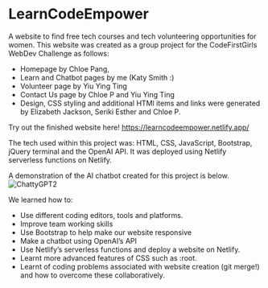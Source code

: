 # LearnCodeEmpower
A website to find free tech courses and tech volunteering opportunities for women.
This website was created as a group project for the CodeFirstGirls WebDev Challenge as follows:
- Homepage by Chloe Pang,
- Learn and Chatbot pages by me (Katy Smith :)
- Volunteer page by Yiu Ying Ting
- Contact Us page by Chloe P and Yiu Ying Ting
- Design, CSS styling and additional HTMl items and links were generated by Elizabeth Jackson, Seriki Esther and Chloe P. 

Try out the finished website here!
https://learncodeempower.netlify.app/


The tech used within this project was: 
HTML, CSS, JavaScript, Bootstrap, jQuery terminal and the OpenAI API. It was deployed using Netlify serverless functions on Netlify.


A demonstration of the AI chatbot created for this project is below. 
![ChattyGPT2](https://user-images.githubusercontent.com/113362369/217784310-a7c3d820-0cc9-4fa4-a6da-c7dc88096aa2.gif)

We learned how to:
- Use different coding editors, tools and platforms.
- Improve team working skills 
- Use Bootstrap to help make our website responsive
- Make a chatbot using OpenAI’s API
- Use Netlify’s serverless functions and deploy a website on Netlify.
- Learnt more advanced features of CSS such as :root.
- Learnt of coding problems associated with website creation (git merge!) and how to overcome these collaboratively. 


